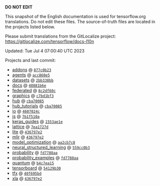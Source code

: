 __DO NOT EDIT__

This snapshot of the English documentation is used for tensorflow.org
translations. Do not edit these files. The source-of-truth files are located in
the projects listed below.

Please submit translations from the GitLocalize project: https://gitlocalize.com/tensorflow/docs-l10n

Updated: Tue Jul  4 07:00:40 UTC 2023

Projects and last commit:

- [addons](https://github.com/tensorflow/addons/tree/master/docs) @ <a href='https://github.com/tensorflow/addons/commit/877c0b239a844388c5983eb6109e08885fdc26b4'><code>877c0b23</code></a>
- [agents](https://github.com/tensorflow/agents/tree/master/docs) @ <a href='https://github.com/tensorflow/agents/commit/acc860e551f1f342a21328caa7981da4fe001a5a'><code>acc860e5</code></a>
- [datasets](https://github.com/tensorflow/datasets/tree/master/docs) @ <a href='https://github.com/tensorflow/datasets/commit/2bb338bbf235c22c2d318dd76217016215f84927'><code>2bb338bb</code></a>
- [docs](https://github.com/tensorflow/docs/tree/master/site/en) @ <a href='https://github.com/tensorflow/docs/commit/40881b6e9c65d3cd164b391de055aeb60d2f51af'><code>40881b6e</code></a>
- [federated](https://github.com/tensorflow/federated/tree/main/docs) @ <a href='https://github.com/tensorflow/federated/commit/8c2df60c46311dd709cfa2ad9102183605e93d52'><code>8c2df60c</code></a>
- [graphics](https://github.com/tensorflow/graphics/tree/master/tensorflow_graphics/g3doc) @ <a href='https://github.com/tensorflow/graphics/commit/c7bd1bf35afb9f20c73404773d3ad9c989f947b0'><code>c7bd1bf3</code></a>
- [hub](https://github.com/tensorflow/hub/tree/master/docs) @ <a href='https://github.com/tensorflow/hub/commit/cba700859a4d84b500c5d8f08b029a2ca729d094'><code>cba70085</code></a>
- [hub_tutorials](https://github.com/tensorflow/hub/tree/master/examples/colab) @ <a href='https://github.com/tensorflow/hub/commit/cba700859a4d84b500c5d8f08b029a2ca729d094'><code>cba70085</code></a>
- [io](https://github.com/tensorflow/io/tree/master/docs) @ <a href='https://github.com/tensorflow/io/commit/4607024c2305545cca9712954133a6dcc5028a5d'><code>4607024c</code></a>
- [js](https://github.com/tensorflow/tfjs-website/tree/master/docs) @ <a href='https://github.com/tensorflow/tfjs-website/commit/7b1f510a18c1284393c9753f589d02966a796894'><code>7b1f510a</code></a>
- [keras_guides](https://github.com/tensorflow/docs/tree/snapshot-keras/site/en/guide/keras) @ <a href='https://github.com/tensorflow/docs/commit/1553ae1e4a149be71703e2ee60173b3d1e0e8c00'><code>1553ae1e</code></a>
- [lattice](https://github.com/tensorflow/lattice/tree/master/docs) @ <a href='https://github.com/tensorflow/lattice/commit/7ea1727de1e0309eb324296bc445e0bf5c5c6d74'><code>7ea1727d</code></a>
- [lite](https://github.com/tensorflow/tensorflow/tree/master/tensorflow/lite/g3doc) @ <a href='https://github.com/tensorflow/tensorflow/commit/436797e27e8004ddca62654985cf38d813d1fbea'><code>436797e2</code></a>
- [mlir](https://github.com/tensorflow/tensorflow/tree/master/tensorflow/compiler/mlir/g3doc) @ <a href='https://github.com/tensorflow/tensorflow/commit/436797e27e8004ddca62654985cf38d813d1fbea'><code>436797e2</code></a>
- [model_optimization](https://github.com/tensorflow/model-optimization/tree/master/tensorflow_model_optimization/g3doc) @ <a href='https://github.com/tensorflow/model-optimization/commit/aa2cb7c875affcdcf0006d244ebc1adf8c82862c'><code>aa2cb7c8</code></a>
- [neural_structured_learning](https://github.com/tensorflow/neural-structured-learning/tree/master/g3doc) @ <a href='https://github.com/tensorflow/neural-structured-learning/commit/559cc0b39fec933cbd1e7fff9d457ce07733a044'><code>559cc0b3</code></a>
- [probability](https://github.com/tensorflow/probability/tree/main/tensorflow_probability/g3doc) @ <a href='https://github.com/tensorflow/probability/commit/fd7788aa6239c3d1b982872d463c8e68ff90e336'><code>fd7788aa</code></a>
- [probability_examples](https://github.com/tensorflow/probability/tree/main/tensorflow_probability/examples/jupyter_notebooks) @ <a href='https://github.com/tensorflow/probability/commit/fd7788aa6239c3d1b982872d463c8e68ff90e336'><code>fd7788aa</code></a>
- [quantum](https://github.com/tensorflow/quantum/tree/master/docs) @ <a href='https://github.com/tensorflow/quantum/commit/b4c7ea151275cb75bd75e5c2d35f36abf8679fd8'><code>b4c7ea15</code></a>
- [tensorboard](https://github.com/tensorflow/tensorboard/tree/master/docs) @ <a href='https://github.com/tensorflow/tensorboard/commit/54129b306ec9520450a0afb65a05ebac8a065f7a'><code>54129b30</code></a>
- [tfx](https://github.com/tensorflow/tfx/tree/master/docs) @ <a href='https://github.com/tensorflow/tfx/commit/40f695bd9c120f41984091d994ed5b7309325462'><code>40f695bd</code></a>
- [xla](https://github.com/tensorflow/tensorflow/tree/master/tensorflow/compiler/xla/g3doc) @ <a href='https://github.com/tensorflow/tensorflow/commit/436797e27e8004ddca62654985cf38d813d1fbea'><code>436797e2</code></a>

